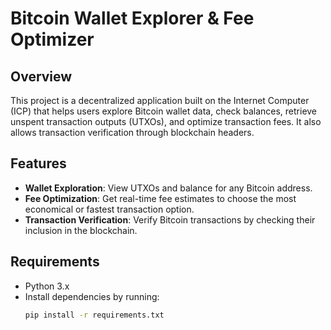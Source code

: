 # Bitcoin Wallet Explorer & Fee Optimizer

## Overview
This project is a decentralized application built on the Internet Computer (ICP) that helps users explore Bitcoin wallet data, check balances, retrieve unspent transaction outputs (UTXOs), and optimize transaction fees. It also allows transaction verification through blockchain headers.

## Features
- **Wallet Exploration**: View UTXOs and balance for any Bitcoin address.
- **Fee Optimization**: Get real-time fee estimates to choose the most economical or fastest transaction option.
- **Transaction Verification**: Verify Bitcoin transactions by checking their inclusion in the blockchain.

## Requirements
- Python 3.x
- Install dependencies by running:
  ```bash
  pip install -r requirements.txt

